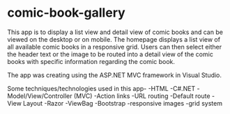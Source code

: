 # comic-book-gallery

This app is to display a list view and detail view of comic books and can be viewed on the desktop or on mobile. The homepage displays a list view of all available comic books in a responsive grid. Users can then select either the header text or the image to be routed into a detail view of the comic books with specific information regarding the comic book.

The app was creating using the ASP.NET MVC framework in Visual Studio.

Some techniques/technologies used in this app-
-HTML
-C#.NET
-Model/View/Controller (MVC)
  -Action links
  -URL routing
  -Default route
  -View Layout
-Razor
  -ViewBag
-Bootstrap
  -responsive images
  -grid system
